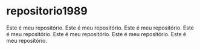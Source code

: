 # repositorio1989

Este é meu repositório. 
Este é meu repositório. 
Este é meu repositório. 
Este é meu repositório. 
Este é meu repositório. 
Este é meu repositório. 
Este é meu repositório. 
